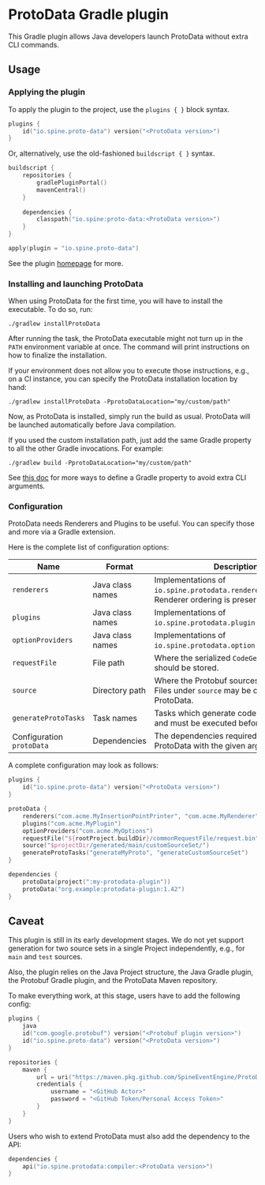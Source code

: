 # ProtoData Gradle plugin

This Gradle plugin allows Java developers launch ProtoData without extra CLI commands.

## Usage

### Applying the plugin

To apply the plugin to the project, use the `plugins { }` block syntax.

```kotlin
plugins {
    id("io.spine.proto-data") version("<ProtoData version>")
}
```

Or, alternatively, use the old-fashioned `buildscript { }` syntax.

```kotlin
buildscript {
    repositories {
        gradlePluginPortal()
        mavenCentral()
    }
    
    dependencies {
        classpath("io.spine:proto-data:<ProtoData version>")
    }
}

apply(plugin = "io.spine.proto-data")
```

See the plugin [homepage](https://plugins.gradle.org/plugin/io.spine.proto-data) for more.

### Installing and launching ProtoData

When using ProtoData for the first time, you will have to install the executable.
To do so, run:
```
./gradlew installProtoData
```
After running the task, the ProtoData executable might not turn up in the `PATH` environment
variable at once. The command will print instructions on how to finalize the installation.

If your environment does not allow you to execute those instructions, e.g., on a CI instance, you
can specify the ProtoData installation location by hand:
```
./gradlew installProtoData -PprotoDataLocation="my/custom/path"
```

Now, as ProtoData is installed, simply run the build as usual. ProtoData will be launched
automatically before Java compilation.

If you used the custom installation path, just add the same Gradle property to all the other Gradle
invocations. For example:
```
./gradlew build -PprotoDataLocation="my/custom/path"
```

See [this doc](https://docs.gradle.org/current/userguide/build_environment.html#sec:gradle_configuration_properties)
for more ways to define a Gradle property to avoid extra CLI arguments.

### Configuration

ProtoData needs Renderers and Plugins to be useful. You can specify those and more via a Gradle
extension.

Here is the complete list of configuration options:

Name | Format | Description | Default value
--- | --- | --- | ---
`renderers` | Java class names | Implementations of `io.spine.protodata.renderer.Renderer`. Renderer ordering is preserved. | N/A
`plugins` | Java class names | Implementations of `io.spine.protodata.plugin.Plugin`. | N/A
`optionProviders` | Java class names | Implementations of `io.spine.protodata.option.OptionProvider`. | N/A
`requestFile` | File path | Where the serialized `CodeGeneratorRequest` should be stored. | A file under the `build` dir.
`source` | Directory path | Where the Protobuf sources are located. Files under `source` may be overridden by ProtoData. | `"$projectDir/generated/main/java"`
`generateProtoTasks` | Task names | Tasks which generate code from Protobuf and must be executed before ProtoData. | `"generateProto"`
Configuration `protoData` | Dependencies | The dependencies required to launch ProtoData with the given args. | N/A

A complete configuration may look as follows:
```kotlin
plugins {
    id("io.spine.proto-data") version("<ProtoData version>")
}

protoData {
    renderers("com.acme.MyInsertionPointPrinter", "com.acme.MyRenderer", "org.example.Renderer")
    plugins("com.acme.MyPlugin")
    optionProviders("com.acme.MyOptions")
    requestFile("${rootProject.buildDir}/commonRequestFile/request.bin")
    source("$projectDir/generated/main/customSourceSet/")
    generateProtoTasks("generateMyProto", "generateCustomSourceSet")
}

dependencies {
    protoData(project(":my-protodata-plugin"))
    protoData("org.example:protodata-plugin:1.42")
}

```

## Caveat

This plugin is still in its early development stages.
We do not yet support generation for two source sets in a single Project independently, e.g., for
`main` and `test` sources.

Also, the plugin relies on the Java Project structure, the Java Gradle plugin, the Protobuf Gradle
plugin, and the ProtoData Maven repository.

To make everything work, at this stage, users have to add the following config:

```kotlin
plugins {
    java
    id("com.google.protobuf") version("<Protobuf plugin version>")
    id("io.spine.proto-data") version("<ProtoData version>")
}

repositories {
    maven {
        url = uri("https://maven.pkg.github.com/SpineEventEngine/ProtoData")
        credentials {
            username = "<GitHub Actor>"
            password = "<GitHub Token/Personal Access Token>"
        }
    }
}
```

Users who wish to extend ProtoData must also add the dependency to the API:
```kotlin
dependencies {
    api("io.spine.protodata:compiler:<ProtoData version>")
}
```
